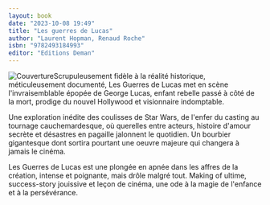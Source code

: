 ```yaml
---
layout: book
date: "2023-10-08 19:49"
title: "Les guerres de Lucas"
author: "Laurent Hopman, Renaud Roche"
isbn: "9782493184993"
editor: "Editions Deman"
---
```

![Couverture](/img/9782493184993.jpg)Scrupuleusement fidèle à la réalité historique, méticuleusement documenté,  Les Guerres de Lucas  met en scène l'invraisemblable épopée de George Lucas, enfant rebelle passé à côté de la mort, prodige du nouvel Hollywood et visionnaire indomptable.  
  
Une exploration inédite des coulisses de  Star Wars, de l'enfer du casting au tournage cauchemardesque, où querelles entre acteurs, histoire d'amour secrète et désastres en pagaille jalonnent le quotidien. Un bourbier gigantesque dont sortira pourtant une oeuvre majeure qui changera à jamais le cinéma.
  
Les Guerres de Lucas  est une plongée en apnée dans les affres de la création, intense et poignante, mais drôle malgré tout.  Making of  ultime, success-story jouissive et leçon de cinéma, une ode à la magie de l'enfance et à la persévérance.